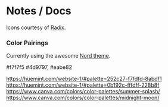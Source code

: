 # Notes / Docs

Icons courtesy of [Radix](https://www.radix-ui.com/icons).

### Color Pairings

Currently using the awesome [Nord theme](https://www.nordtheme.com/).

#f7f7f5
#4d9797, #eabe82

https://huemint.com/website-1/#palette=252c27-f7fdfd-8abdf1
https://huemint.com/website-1/#palette=0b192c-fffdff-228b8f
https://www.canva.com/colors/color-palettes/summer-splash/
https://www.canva.com/colors/color-palettes/midnight-moon/
